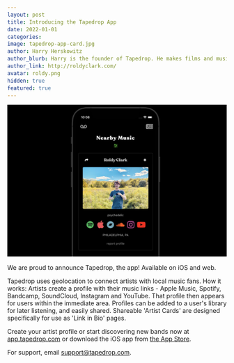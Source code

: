 ```yaml
---
layout: post
title: Introducing the Tapedrop App
date: 2022-01-01
categories:
image: tapedrop-app-card.jpg
author: Harry Herskowitz
author_blurb: Harry is the founder of Tapedrop. He makes films and music under the alias Roldy Clark.
author_link: http://roldyclark.com/
avatar: roldy.png
hidden: true
featured: true
---
```


![app screenshot](/assets/images/posts/tapedrop-app.jpg)

We are proud to announce Tapedrop, the app! Available on iOS and web.

Tapedrop uses geolocation to connect artists with local music fans. How it works: Artists create a profile with their music links - Apple Music, Spotify, Bandcamp, SoundCloud, Instagram and YouTube. That profile then appears for users within the immediate area. Profiles can be added to a user's library for later listening, and easily shared. Shareable 'Artist Cards' are designed specifically for use as 'Link in Bio' pages.

Create your artist profile or start discovering new bands now at [app.tapedrop.com](https://app.tapedrop.com) or download the iOS app from [the App Store](https://apps.apple.com/us/app/tapedrop/id1595625980).

For support, email support@tapedrop.com.
